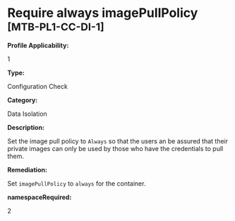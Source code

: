 # Require always imagePullPolicy <small>[MTB-PL1-CC-DI-1] </small>

**Profile Applicability:**

1

**Type:**

Configuration Check

**Category:**

Data Isolation

**Description:**

Set the image pull policy to `Always` so that the users an be assured that their private images can only be used by those who have the credentials to pull them.

**Remediation:**

Set `imagePullPolicy` to `always` for the container.


**namespaceRequired:** 

2

